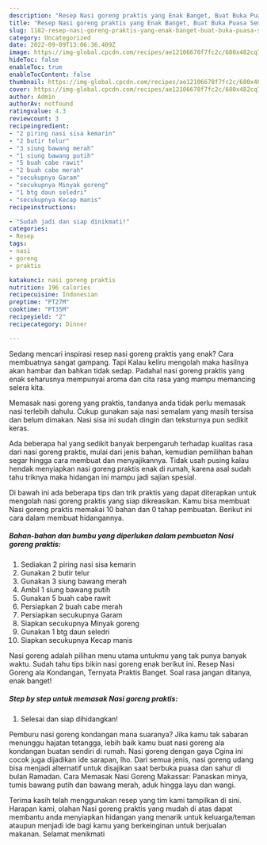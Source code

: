 ```yaml
---
description: "Resep Nasi goreng praktis yang Enak Banget, Buat Buka Puasa Sempurna"
title: "Resep Nasi goreng praktis yang Enak Banget, Buat Buka Puasa Sempurna"
slug: 1182-resep-nasi-goreng-praktis-yang-enak-banget-buat-buka-puasa-sempurna
category: Uncategorized
date: 2022-09-09T13:06:36.409Z
image: https://img-global.cpcdn.com/recipes/ae12106678f7fc2c/680x482cq70/nasi-goreng-praktis-foto-resep-utama.jpg
hideToc: false
enableToc: true
enableTocContent: false
thumbnail: https://img-global.cpcdn.com/recipes/ae12106678f7fc2c/680x482cq70/nasi-goreng-praktis-foto-resep-utama.jpg
cover: https://img-global.cpcdn.com/recipes/ae12106678f7fc2c/680x482cq70/nasi-goreng-praktis-foto-resep-utama.jpg
author: Admin
authorAv: notfound
ratingvalue: 4.3
reviewcount: 3
recipeingredient:
- "2 piring nasi sisa kemarin"
- "2 butir telur"
- "3 siung bawang merah"
- "1 siung bawang putih"
- "5 buah cabe rawit"
- "2 buah cabe merah"
- "secukupnya Garam"
- "secukupnya Minyak goreng"
- "1 btg daun seledri"
- "secukupnya Kecap manis"
recipeinstructions:

- "Sudah jadi dan siap dinikmati!"
categories:
- Resep
tags:
- nasi
- goreng
- praktis

katakunci: nasi goreng praktis 
nutrition: 196 calories
recipecuisine: Indonesian
preptime: "PT27M"
cooktime: "PT35M"
recipeyield: "2"
recipecategory: Dinner

---
```



Sedang mencari inspirasi resep nasi goreng praktis yang enak? Cara membuatnya sangat gampang. Tapi Kalau keliru mengolah maka hasilnya akan hambar dan bahkan tidak sedap. Padahal nasi goreng praktis yang enak seharusnya mempunyai aroma dan cita rasa yang mampu memancing selera kita.


Memasak nasi goreng yang praktis, tandanya anda tidak perlu memasak nasi terlebih dahulu. Cukup gunakan saja nasi semalam yang masih tersisa dan belum dimakan. Nasi sisa ini sudah dingin dan teksturnya pun sedikit keras.

Ada beberapa hal yang sedikit banyak berpengaruh terhadap kualitas rasa dari nasi goreng praktis, mulai dari jenis bahan, kemudian pemilihan bahan segar hingga cara membuat dan menyajikannya. Tidak usah pusing kalau hendak menyiapkan nasi goreng praktis enak di rumah, karena asal sudah tahu triknya maka hidangan ini mampu jadi sajian spesial.


Di bawah ini ada beberapa tips dan trik praktis yang dapat diterapkan untuk mengolah nasi goreng praktis yang siap dikreasikan. Kamu bisa membuat Nasi goreng praktis memakai 10 bahan dan 0 tahap pembuatan. Berikut ini cara dalam membuat hidangannya.

<!--inarticleads1-->

##### Bahan-bahan dan bumbu yang diperlukan dalam pembuatan Nasi goreng praktis:

1. Sediakan 2 piring nasi sisa kemarin
1. Gunakan 2 butir telur
1. Gunakan 3 siung bawang merah
1. Ambil 1 siung bawang putih
1. Gunakan 5 buah cabe rawit
1. Persiapkan 2 buah cabe merah
1. Persiapkan secukupnya Garam
1. Siapkan secukupnya Minyak goreng
1. Gunakan 1 btg daun seledri
1. Siapkan secukupnya Kecap manis


Nasi goreng adalah pilihan menu utama untukmu yang tak punya banyak waktu. Sudah tahu tips bikin nasi goreng enak berikut ini. Resep Nasi Goreng ala Kondangan, Ternyata Praktis Banget. Soal rasa jangan ditanya, enak banget! 

<!--inarticleads2-->

##### Step by step untuk memasak Nasi goreng praktis:


1. Selesai dan siap dihidangkan!

Pemburu nasi goreng kondangan mana suaranya? Jika kamu tak sabaran menunggu hajatan tetangga, lebih baik kamu buat nasi goreng ala kondangan buatan sendiri di rumah. Nasi goreng dengan gaya Cgina ini cocok juga dijadikan ide sarapan, lho. Dari semua jenis, nasi goreng udang bisa menjadi alternatif untuk disajikan saat berbuka puasa dan sahur di bulan Ramadan. Cara Memasak Nasi Goreng Makassar: Panaskan minya, tumis bawang putih dan bawang merah, aduk hingga layu dan wangi. 

Terima kasih telah menggunakan resep yang tim kami tampilkan di sini. Harapan kami, olahan Nasi goreng praktis yang mudah di atas dapat membantu anda menyiapkan hidangan yang menarik untuk keluarga/teman ataupun menjadi ide bagi kamu yang berkeinginan untuk berjualan makanan. Selamat menikmati
